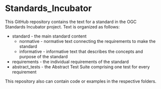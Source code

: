 # Standards_Incubator

This GitHub repository contains the text for a standard in the OGC Standards Incubator project. Text is organized as follows:

* standard - the main standard content
  - normative - normative text connecting the requirements to make the standard
  - informative - informative text that describes the concepts and purpose of the standard
* requirements - the individual requirements of the standard
* abstract_tests - the Abstract Test Suite comprising one test for every requirement

This repository also can contain code or examples in the respective folders.
